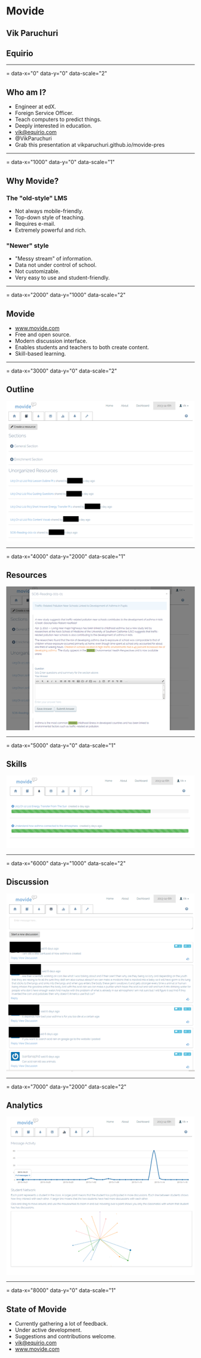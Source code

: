 # Movide
## Vik Paruchuri
## Equirio

---
= data-x="0" data-y="0" data-scale="2"

## Who am I?

* Engineer at edX.
* Foreign Service Officer.
* Teach computers to predict things.
* Deeply interested in education.
* vik@equirio.com
* @VikParuchuri
* Grab this presentation at vikparuchuri.github.io/movide-pres

---
= data-x="1000" data-y="0" data-scale="1"

## Why Movide?

### The "old-style" LMS
* Not always mobile-friendly.
* Top-down style of teaching.
* Requires e-mail.
* Extremely powerful and rich.

### "Newer" style
* "Messy stream" of information.
* Data not under control of school.
* Not customizable.
* Very easy to use and student-friendly.

---
= data-x="2000" data-y="1000" data-scale="2"

## Movide

* www.movide.com
* Free and open source.
* Modern discussion interface.
* Enables students and teachers to both create content.
* Skill-based learning.

---
= data-x="3000" data-y="0" data-scale="2"

## Outline

![multiple choice](img/outline.png)

---
= data-x="4000" data-y="2000" data-scale="1"

## Resources

![resources](img/resource.png)

---
= data-x="5000" data-y="0" data-scale="1"

## Skills

![resources](img/skills.png)

---
= data-x="6000" data-y="1000" data-scale="2"

## Discussion

![resources](img/discussion.png)

---
= data-x="7000" data-y="2000" data-scale="2"

## Analytics

![resources](img/analytics.png)

---
= data-x="8000" data-y="0" data-scale="1"

## State of Movide

* Currently gathering a lot of feedback.
* Under active development.
* Suggestions and contributions welcome.
* vik@equirio.com
* www.movide.com

